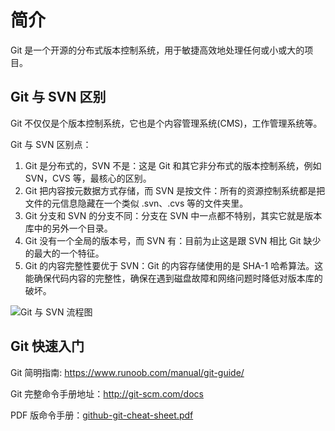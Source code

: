 # 简介

Git 是一个开源的分布式版本控制系统，用于敏捷高效地处理任何或小或大的项目。

## Git 与 SVN 区别

Git 不仅仅是个版本控制系统，它也是个内容管理系统(CMS)，工作管理系统等。

Git 与 SVN 区别点：

1. Git 是分布式的，SVN 不是：这是 Git 和其它非分布式的版本控制系统，例如 SVN，CVS 等，最核心的区别。
2. Git 把内容按元数据方式存储，而 SVN 是按文件：所有的资源控制系统都是把文件的元信息隐藏在一个类似 .svn、.cvs 等的文件夹里。
3. Git 分支和 SVN 的分支不同：分支在 SVN 中一点都不特别，其实它就是版本库中的另外一个目录。
4. Git 没有一个全局的版本号，而 SVN 有：目前为止这是跟 SVN 相比 Git 缺少的最大的一个特征。
5. Git 的内容完整性要优于 SVN：Git 的内容存储使用的是 SHA-1 哈希算法。这能确保代码内容的完整性，确保在遇到磁盘故障和网络问题时降低对版本库的破坏。

![Git 与 SVN 流程图](/git/00-basicimages/01-GitAndSVN.jpg)

## Git 快速入门

Git 简明指南: <https://www.runoob.com/manual/git-guide/>

Git 完整命令手册地址：<http://git-scm.com/docs>

PDF 版命令手册：[github-git-cheat-sheet.pdf](/git/00-basic/files/github-git-cheat-sheet.pdf)
